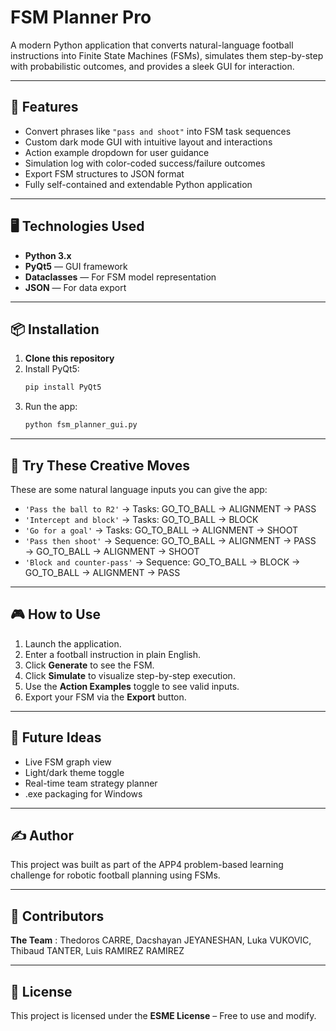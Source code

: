 # FSM Planner Pro

A modern Python application that converts natural-language football instructions into Finite State Machines (FSMs), simulates them step-by-step with probabilistic outcomes, and provides a sleek GUI for interaction.

---

## 🚀 Features

- Convert phrases like `"pass and shoot"` into FSM task sequences
- Custom dark mode GUI with intuitive layout and interactions
- Action example dropdown for user guidance
- Simulation log with color-coded success/failure outcomes
- Export FSM structures to JSON format
- Fully self-contained and extendable Python application

---

## 🖥️ Technologies Used

- **Python 3.x**
- **PyQt5** — GUI framework
- **Dataclasses** — For FSM model representation
- **JSON** — For data export

---

## 📦 Installation

1. **Clone this repository** 
3. Install PyQt5:
   ```bash
   pip install PyQt5
   ```
4. Run the app:
   ```bash
   python fsm_planner_gui.py
   ```

---

## 🧠 Try These Creative Moves

These are some natural language inputs you can give the app:

- `'Pass the ball to R2'` → Tasks: GO_TO_BALL → ALIGNMENT → PASS
- `'Intercept and block'` → Tasks: GO_TO_BALL → BLOCK
- `'Go for a goal'` → Tasks: GO_TO_BALL → ALIGNMENT → SHOOT
- `'Pass then shoot'` → Sequence: GO_TO_BALL → ALIGNMENT → PASS → GO_TO_BALL → ALIGNMENT → SHOOT
- `'Block and counter-pass'` → Sequence: GO_TO_BALL → BLOCK → GO_TO_BALL → ALIGNMENT → PASS

---

## 🎮 How to Use

1. Launch the application.
2. Enter a football instruction in plain English.
3. Click **Generate** to see the FSM.
4. Click **Simulate** to visualize step-by-step execution.
5. Use the **Action Examples** toggle to see valid inputs.
6. Export your FSM via the **Export** button.

---

## 🧩 Future Ideas

- Live FSM graph view
- Light/dark theme toggle
- Real-time team strategy planner
- .exe packaging for Windows

---

## ✍️ Author

This project was built as part of the APP4 problem-based learning challenge for robotic football planning using FSMs.

---

## 👥 Contributors  
**The Team** : Thedoros CARRE, Dacshayan JEYANESHAN, Luka VUKOVIC, Thibaud TANTER, Luis RAMIREZ RAMIREZ

---

## 📜 License  
This project is licensed under the **ESME License** – Free to use and modify.
